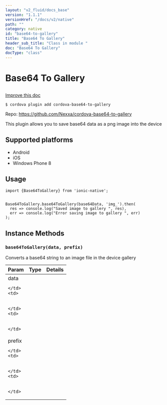 ```yaml
---
layout: "v2_fluid/docs_base"
version: "1.1.1"
versionHref: "/docs/v2/native"
path: ""
category: native
id: "base64-to-gallery"
title: "Base64 To Gallery"
header_sub_title: "Class in module "
doc: "Base64 To Gallery"
docType: "class"
---
```









<h1 class="api-title">

  
  Base64 To Gallery
  

  

  

</h1>

<a class="improve-v2-docs" href='http://github.com/driftyco/ionic-native/edit/master/src/plugins/base64togallery.ts#L0'>
  Improve this doc
</a>





<!-- decorators -->


<pre><code>$ cordova plugin add cordova-base64-to-gallery</code></pre>
<p>Repo:
  <a href="https://github.com/Nexxa/cordova-base64-to-gallery">
    https://github.com/Nexxa/cordova-base64-to-gallery
  </a>
</p>

<!-- description -->

<p>This plugin allows you to save base64 data as a png image into the device</p>


<!-- @platforms tag -->
<h2>Supported platforms</h2>

<ul>
  <li>Android</li>
  
  <li>iOS</li>
  
  <li>Windows Phone 8</li>
  </ul>

<!-- @platforms tag end -->


<!-- @usage tag -->

<h2>Usage</h2>

<pre><code class="lang-ts">import {Base64ToGallery} from &#39;ionic-native&#39;;


Base64ToGallery.base64ToGallery(base64Data, &#39;img_&#39;).then(
  res =&gt; console.log(&quot;Saved image to gallery &quot;, res),
  err =&gt; console.log(&quot;Error saving image to gallery &quot;, err)
);
</code></pre>




<!-- @property tags -->


<!-- methods on the class -->

<h2>Instance Methods</h2>

<div id="base64ToGallery"></div>

<h3>
  <code>base64ToGallery(data,&nbsp;prefix)</code>


</h3>

Converts a base64 string to an image file in the device gallery


<table class="table param-table" style="margin:0;">
  <thead>
  <tr>
    <th>Param</th>
    <th>Type</th>
    <th>Details</th>
  </tr>
  </thead>
  <tbody>
  
  <tr>
    <td>
      data
      
      
    </td>
    <td>
      

    </td>
    <td>
      
      
    </td>
  </tr>
  
  <tr>
    <td>
      prefix
      
      
    </td>
    <td>
      

    </td>
    <td>
      
      
    </td>
  </tr>
  
  </tbody>
</table>






<!-- related link --><!-- end content block -->


<!-- end body block -->


